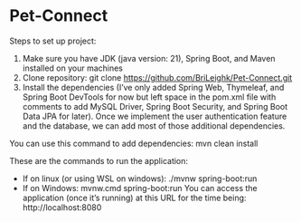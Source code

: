 ﻿# Pet-Connect

Steps to set up project:

1. Make sure you have JDK (java version: 21), Spring Boot, and Maven installed on your machines
2. Clone repository: git clone https://github.com/BriLeighk/Pet-Connect.git
3. Install the dependencies (I’ve only added Spring Web, Thymeleaf, and Spring Boot DevTools for now but left space in the pom.xml file with comments to add MySQL Driver, Spring Boot Security, and Spring Boot Data JPA  for later). Once we implement the user authentication feature and the database, we can add most of those additional dependencies.

You can use this command to add dependencies: mvn clean install

These are the commands to run the application:
-	If on linux (or using WSL on windows): ./mvnw spring-boot:run
-	If on Windows: mvnw.cmd spring-boot:run
You can access the application (once it’s running) at this URL for the time being: http://localhost:8080
